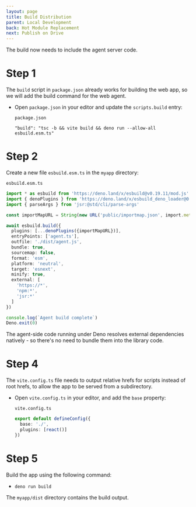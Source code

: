 ```yaml
---
layout: page
title: Build Distribution
parent: Local Development
back: Hot Module Replacement
next: Publish on Drive
---
```

The build now needs to include the agent server code.

# Step 1
The `build` script in `package.json` already works for building the web app, so
we will add the build command for the web agent.

- Open `package.json` in your editor and update the `scripts.build` entry:

  `package.json`
  ```
  "build": "tsc -b && vite build && deno run --allow-all esbuild.esm.ts"
  ```

# Step 2
Create a new file `esbuild.esm.ts` in the `myapp` directory:

`esbuild.esm.ts`
```typescript
import * as esbuild from 'https://deno.land/x/esbuild@v0.19.11/mod.js'
import { denoPlugins } from 'https://deno.land/x/esbuild_deno_loader@0.8.5/mod.ts'
import { parseArgs } from 'jsr:@std/cli/parse-args'

const importMapURL = String(new URL('public/importmap.json', import.meta.url))

await esbuild.build({
  plugins: [...denoPlugins({importMapURL})],
  entryPoints: ['agent.ts'],
  outfile: './dist/agent.js',
  bundle: true,
  sourcemap: false,
  format: 'esm',
  platform: 'neutral',
  target: 'esnext',
  minify: true,
  external: [
    'https://*',
    'npm:*',
    'jsr:*'
  ]
})

console.log(`Agent build complete`)
Deno.exit(0)
```

The agent-side code running under Deno resolves external dependencies
natively - so there's no need to bundle them into the library code.

# Step 4
The `vite.config.ts` file needs to output relative hrefs for scripts instead
of root hrefs, to allow the app to be served from a subdirectory.

- Open `vite.config.ts` in your editor, and add the `base` property:

  `vite.config.ts`
  ```typescript
  export default defineConfig({
    base: './',
    plugins: [react()]
  })
  ```

# Step 5
Build the app using the following command:

  - `deno run build`

The `myapp/dist` directory contains the build output.
